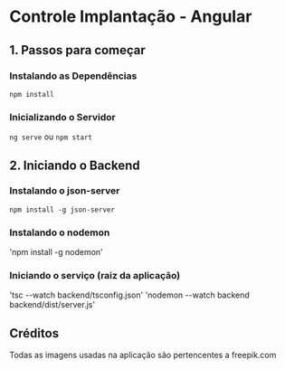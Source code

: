 # Controle Implantação - Angular

## 1. Passos para começar
### Instalando as Dependências

`npm install`

### Inicializando o Servidor

`ng serve` ou `npm start`

## 2. Iniciando o Backend

### Instalando o json-server

`npm install -g json-server`

### Instalando o nodemon

'npm install -g nodemon' 

### Iniciando o serviço (raiz da aplicação)

'tsc --watch backend/tsconfig.json'
'nodemon --watch backend backend/dist/server.js'

## Créditos

Todas as imagens usadas na aplicação são pertencentes a freepik.com
